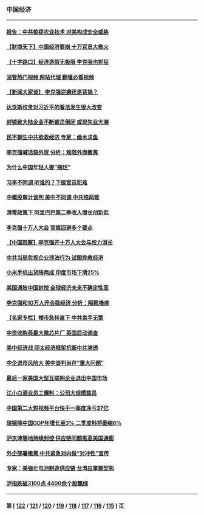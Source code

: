 ### 中国经济
---
#### [报告：中共偷窃农业技术 对美构成安全威胁](../../pages/ncid283/n13747006.md?05281645) 
#### [【财商天下】中国经济要崩 十万官员大救火](../../pages/ncid283/n13746961.md?05281645) 
#### [【十字路口】经济造假无极限 李克强也抓狂](../../pages/ncid283/n13746782.md?05281645) 
#### [油管热门视频 网站代理 翻墙必看视频](http://209.222.30.114:81/youtube.html?05281645)
#### [【新闻大家谈】 李克强逆袭还是背锅？](../../pages/ncid283/n13746781.md?05281645) 
#### [达沃斯权贵对习近平的看法发生很大改变](../../pages/ncid283/n13746167.md?05281645) 
#### [封锁致大陆企业不断裁员倒闭 或现失业大潮](../../pages/ncid283/n13746498.md?05281645) 
#### [民不聊生中共欲救经济 专家：缘木求鱼](../../pages/ncid283/n13746227.md?05281645) 
#### [李克强喊话稳外贸 分析：难阻外商撤离](../../pages/ncid283/n13746266.md?05281645) 
#### [为什么中国年轻人要“摆烂”](../../pages/ncid283/n13746219.md?05281645) 
#### [习李不同调 听谁的？下级官员犯难](../../pages/ncid283/n13746171.md?05281645) 
#### [中概股审计谈判 美中不同调 中共陷两难](../../pages/ncid283/n13746049.md?05281645) 
#### [清零政策下 阿里巴巴第二季收入增长创新低](../../pages/ncid283/n13746107.md?05281645) 
#### [李克强十万人大会 官媒回避多个要点](../../pages/ncid283/n13746051.md?05281645) 
#### [【中国观察】李克强开十万人大会与权力消长](../../pages/ncid283/n13745814.md?05281645) 
#### [中共当局忽视企业违法行为 试图挽救经济](../../pages/ncid283/n13745568.md?05281645) 
#### [小米手机出货降两成 印度市场下滑25%](../../pages/ncid283/n13745576.md?05281645) 
#### [美国通胀中国封控 全球经济未来不确定性高](../../pages/ncid283/n13745529.md?05281645) 
#### [李克强和10万人开会稳经济 分析：隔靴搔痒](../../pages/ncid283/n13744468.md?05281645) 
#### [【名家专栏】楼市急转直下 中共束手无策](../../pages/ncid283/n13745026.md?05281645) 
#### [中资收购英最大微芯片厂 英国启动调查](../../pages/ncid283/n13745209.md?05281645) 
#### [美中经济战 印太经济框架抗衡中共渗透](../../pages/ncid283/n13744604.md?05281645) 
#### [中企退市风险大 美中谈判尚存“重大问题”](../../pages/ncid283/n13744554.md?05281645) 
#### [最后一家美国大型互联网企业退出中国市场](../../pages/ncid283/n13744579.md?05281645) 
#### [江小白酒业员工爆料：公司大规模裁员](../../pages/ncid283/n13744477.md?05281645) 
#### [中国第二大短视频平台快手一季度净亏37亿](../../pages/ncid283/n13744491.md?05281645) 
#### [瑞银降中国GDP年增长至3% 二季度料将萎缩8%](../../pages/ncid283/n13744327.md?05281645) 
#### [沪京津等地持续封控 供应链问题推高美国通膨](../../pages/ncid283/n13744422.md?05281645) 
#### [外企部署撤离 中共紧急对内做“对冲性”宣传](../../pages/ncid283/n13743948.md?05281645) 
#### [专家：美强化电池制造供应链 台湾应掌握契机](../../pages/ncid283/n13744208.md?05281645) 
#### [沪指跌破3100点 4400余个股飘绿](../../pages/ncid283/n13744229.md?05281645) 

---
#### 第 [ [122](./122.md?05281645) / [121](./121.md?05281645) / [120](./120.md?05281645) / [119](./119.md?05281645) / [118](./118.md?05281645) / [117](./117.md?05281645) / [116](./116.md?05281645) / [115](./115.md?05281645) ] 页
